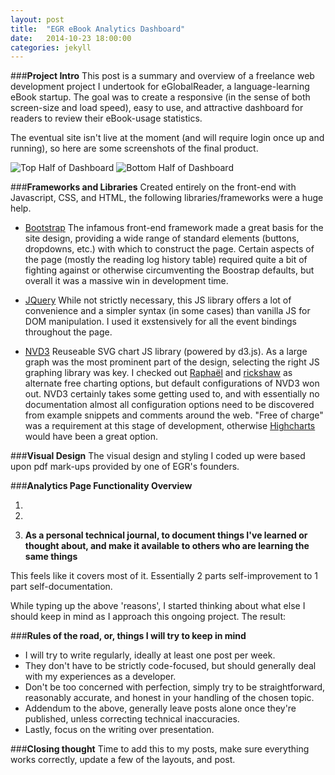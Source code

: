 ```yaml
---
layout: post
title:  "EGR eBook Analytics Dashboard"
date:   2014-10-23 18:00:00
categories: jekyll 
---
```

###**Project Intro**
This post is a summary and overview of a freelance web development project I undertook for eGlobalReader, a language-learning eBook startup.  The goal was to create a responsive (in the sense of both screen-size and load speed), easy to use, and attractive dashboard for readers to review their eBook-usage statistics.

The eventual site isn't live at the moment (and will require login once up and running), so here are some screenshots of the final product.

![Top Half of Dashboard](/blog/assets/posts/EGR-analytics-top-half.jpg)
![Bottom Half of Dashboard](/blog/assets/posts/EGR-analytics-bottom-half.jpg)

###**Frameworks and Libraries**
Created entirely on the front-end with Javascript, CSS, and HTML, the following libraries/frameworks were a huge help.

* [Bootstrap](http://getbootstrap.com/) The infamous front-end framework made a great basis for the site design, providing a wide range of standard elements (buttons, dropdowns, etc.) with which to construct the page. Certain aspects of the page (mostly the reading log history table) required quite a bit of fighting against or otherwise circumventing the Boostrap defaults, but overall it was a massive win in development time.


* [JQuery](http://jquery.com/) While not strictly necessary, this JS library offers a lot of convenience and a simpler syntax (in some cases) than vanilla JS for DOM manipulation.  I used it exstensively for all the event bindings throughout the page.


* [NVD3](http://nvd3.org/) Reuseable SVG chart JS library (powered by d3.js).  As a large graph was the most prominent part of the design, selecting the right JS graphing library was key.  I checked out [Raphaël](http://raphaeljs.com/) and [rickshaw](http://code.shutterstock.com/rickshaw/) as alternate free charting options, but default configurations of NVD3 won out.  NVD3 certainly takes some getting used to, and with essentially no documentation almost all configuration options need to be discovered from example snippets and comments around the web.  "Free of charge" was a requirement at this stage of development, otherwise [Highcharts](http://www.highcharts.com/) would have been a great option.

###**Visual Design**
The visual design and styling I coded up were based upon pdf mark-ups provided by one of EGR's founders.    


###**Analytics Page Functionality Overview**



1. 

2.

3. **As a personal technical journal, to document things I've learned or thought about, and make it available to others who are learning the same things**

This feels like it covers most of it.  Essentially 2 parts self-improvement to 1 part self-documentation.


While typing up the above 'reasons', I started thinking about what else I should keep in mind as I approach this ongoing project.  The result:

###**Rules of the road, or, things I will try to keep in mind**
* I will try to write regularly, ideally at least one post per week.  
* They don't have to be strictly code-focused, but should generally deal with my experiences as a developer.
* Don't be too concerned with perfection, simply try to be straightforward, reasonably accurate, and honest in your handling of the chosen topic.
* Addendum to the above, generally leave posts alone once they're published, unless correcting technical inaccuracies.
* Lastly, focus on the writing over presentation.


###**Closing thought**
Time to add this to my posts, make sure everything works correctly, update a few of the layouts, and post.  




